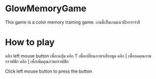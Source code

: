 # GlowMemoryGame

This game is a color memory training game.
เกมนี้เป็นเกมแนวฝึกการจำสี

# How to play
คลิก left mouse button เพื่อกดปุ่ม
คลิก T เพื่อเปลี่ยนภาษาเสียงพูด
คลิก [ เพื่อลดคุณภาพกราฟฟิก
คลิก ] เพื่อเพิ่มคุณภาพกราฟฟิก



Click left mouse button to press the button
